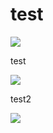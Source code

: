 # test

[![](https://mermaid.ink/img/eyJjb2RlIjoiXG5zZXF1ZW5jZURpYWdyYW1cbiAgICBBbGljZS0-PitKb2huOiBIZWxsbyBKb2huLCBob3cgYXJlIHlvdT9cbiAgICBBbGljZS0-PitKb2huOiBKb2huLCBjYW4geW91IGhlYXIgbWU_XG4gICAgSm9obi0tPj4tQWxpY2U6IEhpIEFsaWNlLCBJIGNhbiBoZWFyIHlvdSFcbiAgICBKb2huLS0-Pi1BbGljZTogSSBmZWVsIGdyZWF0IVxuIiwibWVybWFpZCI6eyJ0aGVtZSI6ImRlZmF1bHQifX0)](https://mermaid-js.github.io/mermaid-live-editor/#/edit/eyJjb2RlIjoiXG5zZXF1ZW5jZURpYWdyYW1cbiAgICBBbGljZS0-PitKb2huOiBIZWxsbyBKb2huLCBob3cgYXJlIHlvdT9cbiAgICBBbGljZS0-PitKb2huOiBKb2huLCBjYW4geW91IGhlYXIgbWU_XG4gICAgSm9obi0tPj4tQWxpY2U6IEhpIEFsaWNlLCBJIGNhbiBoZWFyIHlvdSFcbiAgICBKb2huLS0-Pi1BbGljZTogSSBmZWVsIGdyZWF0IVxuIiwibWVybWFpZCI6eyJ0aGVtZSI6ImRlZmF1bHQifX0)

test

[![](https://mermaid.ink/img/eyJjb2RlIjoiXG5zZXF1ZW5jZURpYWdyYW1cbiAgICBBbGljZS0-PitKb2huOiBIZWxsbyB0dHQsIGhvdyBhcmUgeW91P1xuICAgIEFsaWNlLT4-K0pvaG46IEpvaG4sIGNhbiB5b3UgaGVhciBtZT9cbiAgICBKb2huLS0-Pi1BbGljZTogSGkgQWxpY2UsIEkgY2FuIGhlYXIgeW91IVxuICAgIEpvaG4tLT4-LUFsaWNlOiBJIGZlZWwgZ3JlYXQhXG4iLCJtZXJtYWlkIjp7InRoZW1lIjoiZGVmYXVsdCJ9fQ)](https://mermaid-js.github.io/mermaid-live-editor/#/edit/eyJjb2RlIjoiXG5zZXF1ZW5jZURpYWdyYW1cbiAgICBBbGljZS0-PitKb2huOiBIZWxsbyB0dHQsIGhvdyBhcmUgeW91P1xuICAgIEFsaWNlLT4-K0pvaG46IEpvaG4sIGNhbiB5b3UgaGVhciBtZT9cbiAgICBKb2huLS0-Pi1BbGljZTogSGkgQWxpY2UsIEkgY2FuIGhlYXIgeW91IVxuICAgIEpvaG4tLT4-LUFsaWNlOiBJIGZlZWwgZ3JlYXQhXG4iLCJtZXJtYWlkIjp7InRoZW1lIjoiZGVmYXVsdCJ9fQ)

test2

[![](https://mermaid.ink/img/eyJjb2RlIjoiXG5zZXF1ZW5jZURpYWdyYW1cbiAgICBBbGljZS0-PitKb2huOiBIZWxsbyBycnJyLCBob3cgYXJlIHlvdT9cbiAgICBBbGljZS0-PitKb2huOiBKb2huLCBjYW4geW91IGhlYXIgbWU_XG4gICAgSm9obi0tPj4tQWxpY2U6IEhpIEFsaWNlLCBJIGNhbiBoZWFyIHlvdSFcbiAgICBKb2huLS0-Pi1BbGljZTogSSBmZWVsIGdyZWF0IVxuIiwibWVybWFpZCI6eyJ0aGVtZSI6ImRlZmF1bHQifX0)](https://mermaid-js.github.io/mermaid-live-editor/#/edit/eyJjb2RlIjoiXG5zZXF1ZW5jZURpYWdyYW1cbiAgICBBbGljZS0-PitKb2huOiBIZWxsbyBycnJyLCBob3cgYXJlIHlvdT9cbiAgICBBbGljZS0-PitKb2huOiBKb2huLCBjYW4geW91IGhlYXIgbWU_XG4gICAgSm9obi0tPj4tQWxpY2U6IEhpIEFsaWNlLCBJIGNhbiBoZWFyIHlvdSFcbiAgICBKb2huLS0-Pi1BbGljZTogSSBmZWVsIGdyZWF0IVxuIiwibWVybWFpZCI6eyJ0aGVtZSI6ImRlZmF1bHQifX0)
